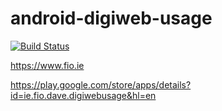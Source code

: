 # android-digiweb-usage

[![Build Status](https://travis-ci.org/dmzoneill/android-digiweb-usage.png?branch=master)](https://travis-ci.org/dmzoneill/android-digiweb-usage)

https://www.fio.ie

https://play.google.com/store/apps/details?id=ie.fio.dave.digiwebusage&hl=en
